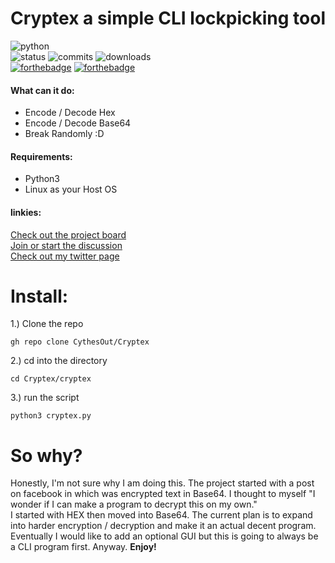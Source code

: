 # Cryptex a simple CLI lockpicking tool
![python](https://img.shields.io/pypi/pyversions/3?logo=Python)  
![status](https://img.shields.io/pypi/status/st?logo=git&style=plastic)
![commits](https://img.shields.io/github/last-commit/CythesOut/Cryptex?logo=github)
![downloads](https://img.shields.io/github/downloads/CythesOut/Cryptex/total)  
[![forthebadge](https://forthebadge.com/images/badges/it-works-why.svg)](https://forthebadge.com) [![forthebadge](https://forthebadge.com/images/badges/built-with-love.svg)](https://forthebadge.com) 

#### What can it do:
- Encode / Decode Hex
- Encode / Decode Base64
- Break Randomly :D 
  
#### Requirements:  
- Python3 
- Linux as your Host OS
  
#### linkies:  
  [Check out the project board](https://github.com/CythesOut/Cryptex/projects/)  
  [Join or start the discussion](https://github.com/CythesOut/Cryptex/discussions)  
  [Check out my twitter page](https://twitter.com/CythesOut)

# Install:  
1.) Clone the repo  
```
gh repo clone CythesOut/Cryptex
```
2.) cd into the directory  
```
cd Cryptex/cryptex
```
3.) run the script  
```
python3 cryptex.py
```
<!---
##### Optional:  
change permissions to +x on cryptex.py  
```
sudo chmod +x cryptex.py
```
Copy cryptex.py into /usr/bin  
```
sudo cp cryptex.py /usr/bin
```
set system alias(BASH | ZSH):  
```
cd
sudo nano ~/.zshrc
#alternatively you can edit bashrc as well: sudo nano ~/.bashrc
#Add this line to the bottom of the file.
alias cryptex="python3 /usr/bin/cryptex.py
#reload zshrc
source ~/.zshrc
```  
You should now be able to run the script by simply typing **cryptex**  
--->

# So why?  
Honestly, I'm not sure why I am doing this. The project started with a post on facebook in which was encrypted text in Base64. I thought to myself "I wonder if I can make a program to decrypt this on my own."  
I started with HEX then moved into Base64. The current plan is to expand into harder encryption / decryption and make it an actual decent program. Eventually I would like to add an optional GUI but this is going to always be a CLI program first. Anyway. **Enjoy!**
